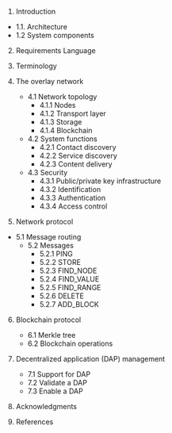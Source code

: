1. Introduction
  + 1.1. Architecture 
  + 1.2 System components 
  
2.  Requirements Language 

3.  Terminology 

4. The overlay network   
	+ 4.1 Network topology  
	  +	4.1.1 Nodes   
	  +	4.1.2 Transport layer  
	  +	4.1.3 Storage  
	  +	4.1.4 Blockchain
	+ 4.2 System functions  
		+ 4.2.1 Contact discovery 
		+ 4.2.2 Service discovery 
		+ 4.2.3 Content delivery 
	+ 4.3 Security 
		+ 4.3.1 Public/private key infrastructure 
		+ 4.3.2 Identification 
		+ 4.3.3 Authentication 
		+ 4.3.4 Access control
		
5. Network protocol 
  + 5.1 Message routing 
	+ 5.2 Messages 
		+ 5.2.1 PING 
		+ 5.2.2 STORE 
		+ 5.2.3 FIND_NODE 
		+ 5.2.4 FIND_VALUE 
		+ 5.2.5 FIND_RANGE 
		+ 5.2.6 DELETE 
		+ 5.2.7 ADD_BLOCK 
		
6. Blockchain protocol 
	+ 6.1 Merkle tree 
	+ 6.2 Blockchain operations 
	
7. Decentralized application (DAP) management 
	+ 7.1 Support for DAP 
	+ 7.2 Validate a DAP 
	+ 7.3 Enable a DAP 
	
8. Acknowledgments 
9. References   
